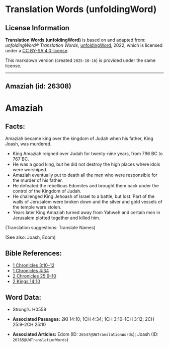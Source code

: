 # Translation Words (unfoldingWord)

## License Information

**Translation Words (unfoldingWord)** is based on and adapted from: _unfoldingWord® Translation Words_, [unfoldingWord](https://unfoldingword.org/utw), 2022, which is licensed under a [CC BY-SA 4.0 license](https://creativecommons.org/licenses/by-sa/4.0/legalcode.en).

This markdown version (created `2025-10-16`) is provided under the same license.



--------------------------------

## Amaziah (id: 26308)

Amaziah
=======

Facts:
------

Amaziah became king over the kingdom of Judah when his father, King Joash, was murdered.

* King Amaziah reigned over Judah for twenty\-nine years, from 796 BC to 767 BC.
* He was a good king, but he did not destroy the high places where idols were worshiped.
* Amaziah eventually put to death all the men who were responsible for the murder of his father.
* He defeated the rebellious Edomites and brought them back under the control of the Kingdom of Judah.
* He challenged King Jehoash of Israel to a battle, but lost. Part of the walls of Jerusalem were broken down and the silver and gold vessels of the temple were stolen.
* Years later King Amaziah turned away from Yahweh and certain men in Jerusalem plotted together and killed him.

(Translation suggestions: Translate Names)

(See also: Joash, Edom)

Bible References:
-----------------

* [1 Chronicles 3:10–12](https://ref.ly/1Chr3:10-1Chr3:12)
* [1 Chronicles 4:34](https://ref.ly/1Chr4:34)
* [2 Chronicles 25:9–10](https://ref.ly/2Chr25:9-2Chr25:10)
* [2 Kings 14:10](https://ref.ly/2Kgs14:10)

Word Data:
----------

* Strong’s: H0558

* **Associated Passages:** 2KI 14:10; 1CH 4:34; 1CH 3:10–1CH 3:12; 2CH 25:9–2CH 25:10
* **Associated Articles:** Edom (ID: `26547@UWTranslationWords`); Joash (ID: `26765@UWTranslationWords`)

